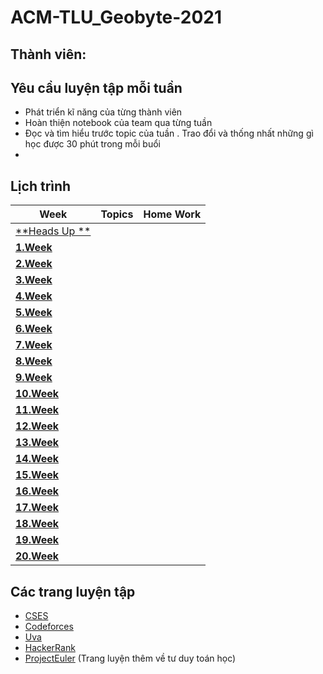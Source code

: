 # ACM-TLU_Geobyte-2021
## Thành viên:

## Yêu cầu luyện tập mỗi tuần
- Phát triển kĩ năng của từng thành viên 
- Hoàn thiện notebook của team qua từng tuần 
- Đọc và tìm hiểu trước topic của tuần . Trao đổi và thống nhất những gì học được 30 phút trong mỗi buổi
- 
## Lịch trình
|Week|Topics|Home Work|
| --- | --- | --- |
|[**Heads Up **](https://github.com/Drake1st/ACM-OLP-2021-TLU)|||
|[**1.Week**](https://github.com/Drake1st/ACM-OLP-2021-TLU)|||
|[**2.Week**](https://github.com/Drake1st/ACM-OLP-2021-TLU)|||
|[**3.Week**](https://github.com/Drake1st/ACM-OLP-2021-TLU)|||
|[**4.Week**](https://github.com/Drake1st/ACM-OLP-2021-TLU)|||
|[**5.Week**](https://github.com/Drake1st/ACM-OLP-2021-TLU)|||
|[**6.Week**](https://github.com/Drake1st/ACM-OLP-2021-TLU)|||
|[**7.Week**](https://github.com/Drake1st/ACM-OLP-2021-TLU)|||
|[**8.Week**](https://github.com/Drake1st/ACM-OLP-2021-TLU)|||
|[**9.Week**](https://github.com/Drake1st/ACM-OLP-2021-TLU)|||
|[**10.Week**](https://github.com/Drake1st/ACM-OLP-2021-TLU)|||
|[**11.Week**](https://github.com/Drake1st/ACM-OLP-2021-TLU)|||
|[**12.Week**](https://github.com/Drake1st/ACM-OLP-2021-TLU)|||
|[**13.Week**](https://github.com/Drake1st/ACM-OLP-2021-TLU)|||
|[**14.Week**](https://github.com/Drake1st/ACM-OLP-2021-TLU)|||
|[**15.Week**](https://github.com/Drake1st/ACM-OLP-2021-TLU)|||
|[**16.Week**](https://github.com/Drake1st/ACM-OLP-2021-TLU)|||
|[**17.Week**](https://github.com/Drake1st/ACM-OLP-2021-TLU)|||
|[**18.Week**](https://github.com/Drake1st/ACM-OLP-2021-TLU)|||
|[**19.Week**](https://github.com/Drake1st/ACM-OLP-2021-TLU)|||
|[**20.Week**](https://github.com/Drake1st/ACM-OLP-2021-TLU)|||

## Các trang luyện tập
   - [CSES](https://cses.fi/problemset/)
   - [Codeforces](https://codeforces.com/)
   - [Uva](http://uva.onlinejudge.org/)
   - [HackerRank](https://www.hackerrank.com/)
   - [ProjectEuler](https://projecteuler.net/) (Trang luyện thêm về tư duy toán học)

